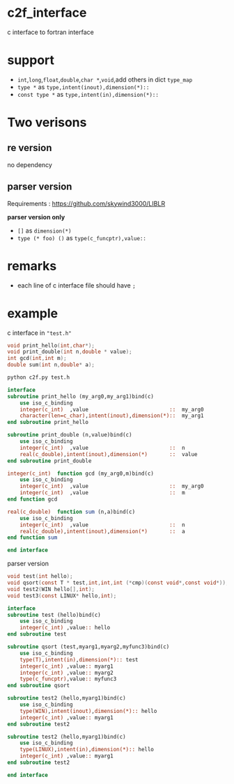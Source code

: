 # c2f_interface
c interface to fortran interface
# support
-  `int`,`long`,`float`,`double`,`char *`,`void`,add others in dict `type_map`
- `type *` as `type,intent(inout),dimension(*)::`
- `const type *` as `type,intent(in),dimension(*)::`

# Two verisons
## re version
no dependency
## parser version
Requirements : https://github.com/skywind3000/LIBLR

**parser version only**
- `[]` as `dimension(*)`
- `type (* foo) ()` as `type(c_funcptr),value::`

# remarks
- each line of c interface file should have `;`

# example

 c interface in `"test.h"` 
 
``` c
void print_hello(int,char*);
void print_double(int n,double * value);
int gcd(int,int m);
double sum(int n,double* a);
```
``` sh
python c2f.py test.h
```
``` fortran
interface
subroutine print_hello (my_arg0,my_arg1)bind(c)
    use iso_c_binding
    integer(c_int)  ,value                          ::  my_arg0
    character(len=c_char),intent(inout),dimension(*)::  my_arg1
end subroutine print_hello

subroutine print_double (n,value)bind(c)
    use iso_c_binding
    integer(c_int)  ,value                          ::  n
    real(c_double),intent(inout),dimension(*)       ::  value
end subroutine print_double

integer(c_int)  function gcd (my_arg0,m)bind(c)
    use iso_c_binding
    integer(c_int)  ,value                          ::  my_arg0
    integer(c_int)  ,value                          ::  m
end function gcd

real(c_double)  function sum (n,a)bind(c)
    use iso_c_binding
    integer(c_int)  ,value                          ::  n
    real(c_double),intent(inout),dimension(*)       ::  a
end function sum

end interface
```

parser version

``` c
void test(int hello);
void qsort(const T * test,int,int,int (*cmp)(const void*,const void*));
void test2(WIN hello[],int);
void test3(const LINUX* hello,int);
```
``` fortran
interface
subroutine test (hello)bind(c)
    use iso_c_binding
    integer(c_int) ,value:: hello
end subroutine test

subroutine qsort (test,myarg1,myarg2,myfunc3)bind(c)
    use iso_c_binding
    type(T),intent(in),dimension(*):: test
    integer(c_int) ,value:: myarg1
    integer(c_int) ,value:: myarg2
    type(c_funcptr),value:: myfunc3
end subroutine qsort

subroutine test2 (hello,myarg1)bind(c)
    use iso_c_binding
    type(WIN),intent(inout),dimension(*):: hello
    integer(c_int) ,value:: myarg1
end subroutine test2

subroutine test2 (hello,myarg1)bind(c)
    use iso_c_binding
    type(LINUX),intent(in),dimension(*):: hello
    integer(c_int) ,value:: myarg1
end subroutine test2

end interface
```
